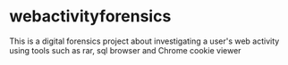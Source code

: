 # webactivityforensics
This is a digital forensics project about investigating a user's web activity using tools such as rar, sql browser and Chrome cookie viewer
